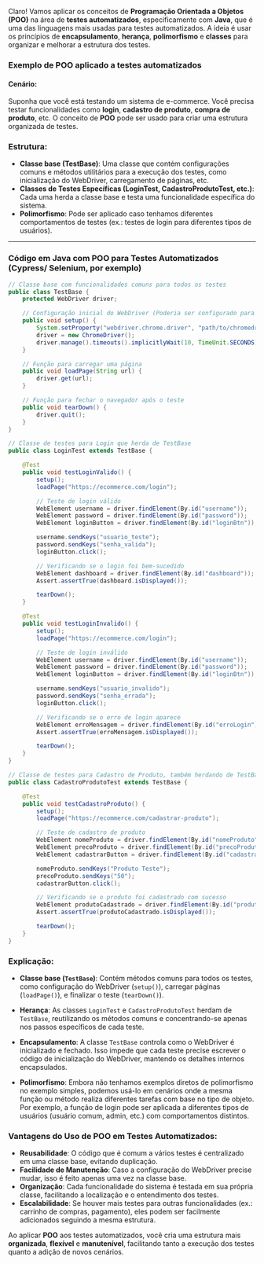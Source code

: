 Claro! Vamos aplicar os conceitos de **Programação Orientada a Objetos (POO)** na área de **testes automatizados**, especificamente com **Java**, que é uma das linguagens mais usadas para testes automatizados. A ideia é usar os princípios de **encapsulamento**, **herança**, **polimorfismo** e **classes** para organizar e melhorar a estrutura dos testes.

### Exemplo de POO aplicado a testes automatizados

#### Cenário:
Suponha que você está testando um sistema de e-commerce. Você precisa testar funcionalidades como **login**, **cadastro de produto**, **compra de produto**, etc. O conceito de **POO** pode ser usado para criar uma estrutura organizada de testes.

### Estrutura:

- **Classe base (TestBase)**: Uma classe que contém configurações comuns e métodos utilitários para a execução dos testes, como inicialização do WebDriver, carregamento de páginas, etc.
- **Classes de Testes Específicas (LoginTest, CadastroProdutoTest, etc.)**: Cada uma herda a classe base e testa uma funcionalidade específica do sistema.
- **Polimorfismo**: Pode ser aplicado caso tenhamos diferentes comportamentos de testes (ex.: testes de login para diferentes tipos de usuários).

---

### **Código em Java com POO para Testes Automatizados (Cypress/ Selenium, por exemplo)**

```java
// Classe base com funcionalidades comuns para todos os testes
public class TestBase {
    protected WebDriver driver;

    // Configuração inicial do WebDriver (Poderia ser configurado para Selenium ou Cypress)
    public void setup() {
        System.setProperty("webdriver.chrome.driver", "path/to/chromedriver");
        driver = new ChromeDriver();
        driver.manage().timeouts().implicitlyWait(10, TimeUnit.SECONDS);
    }

    // Função para carregar uma página
    public void loadPage(String url) {
        driver.get(url);
    }

    // Função para fechar o navegador após o teste
    public void tearDown() {
        driver.quit();
    }
}

// Classe de testes para Login que herda de TestBase
public class LoginTest extends TestBase {

    @Test
    public void testLoginValido() {
        setup();
        loadPage("https://ecommerce.com/login");

        // Teste de login válido
        WebElement username = driver.findElement(By.id("username"));
        WebElement password = driver.findElement(By.id("password"));
        WebElement loginButton = driver.findElement(By.id("loginBtn"));

        username.sendKeys("usuario_teste");
        password.sendKeys("senha_valida");
        loginButton.click();

        // Verificando se o login foi bem-sucedido
        WebElement dashboard = driver.findElement(By.id("dashboard"));
        Assert.assertTrue(dashboard.isDisplayed());

        tearDown();
    }

    @Test
    public void testLoginInvalido() {
        setup();
        loadPage("https://ecommerce.com/login");

        // Teste de login inválido
        WebElement username = driver.findElement(By.id("username"));
        WebElement password = driver.findElement(By.id("password"));
        WebElement loginButton = driver.findElement(By.id("loginBtn"));

        username.sendKeys("usuario_invalido");
        password.sendKeys("senha_errada");
        loginButton.click();

        // Verificando se o erro de login aparece
        WebElement erroMensagem = driver.findElement(By.id("erroLogin"));
        Assert.assertTrue(erroMensagem.isDisplayed());

        tearDown();
    }
}

// Classe de testes para Cadastro de Produto, também herdando de TestBase
public class CadastroProdutoTest extends TestBase {

    @Test
    public void testCadastroProduto() {
        setup();
        loadPage("https://ecommerce.com/cadastrar-produto");

        // Teste de cadastro de produto
        WebElement nomeProduto = driver.findElement(By.id("nomeProduto"));
        WebElement precoProduto = driver.findElement(By.id("precoProduto"));
        WebElement cadastrarButton = driver.findElement(By.id("cadastrarProdutoBtn"));

        nomeProduto.sendKeys("Produto Teste");
        precoProduto.sendKeys("50");
        cadastrarButton.click();

        // Verificando se o produto foi cadastrado com sucesso
        WebElement produtoCadastrado = driver.findElement(By.id("produtoCadastrado"));
        Assert.assertTrue(produtoCadastrado.isDisplayed());

        tearDown();
    }
}
```

### **Explicação:**

- **Classe base (`TestBase`)**: Contém métodos comuns para todos os testes, como configuração do WebDriver (`setup()`), carregar páginas (`loadPage()`), e finalizar o teste (`tearDown()`).
  
- **Herança**: As classes `LoginTest` e `CadastroProdutoTest` herdam de `TestBase`, reutilizando os métodos comuns e concentrando-se apenas nos passos específicos de cada teste.

- **Encapsulamento**: A classe `TestBase` controla como o WebDriver é inicializado e fechado. Isso impede que cada teste precise escrever o código de inicialização do WebDriver, mantendo os detalhes internos encapsulados.

- **Polimorfismo**: Embora não tenhamos exemplos diretos de polimorfismo no exemplo simples, podemos usá-lo em cenários onde a mesma função ou método realiza diferentes tarefas com base no tipo de objeto. Por exemplo, a função de login pode ser aplicada a diferentes tipos de usuários (usuário comum, admin, etc.) com comportamentos distintos.

### **Vantagens do Uso de POO em Testes Automatizados:**

- **Reusabilidade**: O código que é comum a vários testes é centralizado em uma classe base, evitando duplicação.
- **Facilidade de Manutenção**: Caso a configuração do WebDriver precise mudar, isso é feito apenas uma vez na classe base.
- **Organização**: Cada funcionalidade do sistema é testada em sua própria classe, facilitando a localização e o entendimento dos testes.
- **Escalabilidade**: Se houver mais testes para outras funcionalidades (ex.: carrinho de compras, pagamento), eles podem ser facilmente adicionados seguindo a mesma estrutura.

Ao aplicar **POO** aos testes automatizados, você cria uma estrutura mais **organizada**, **flexível** e **manutenível**, facilitando tanto a execução dos testes quanto a adição de novos cenários.